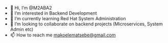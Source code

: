 - 👋 Hi, I’m @M2ABA2
- 👀 I’m interested in Backend Development
- 🌱 I’m currently learning Red Hat System Administration  
- 💞️ I’m looking to collaborate on backend projects (Microservices, System Admin etc)
- 📫 How to reach me makoelematsebe@gmail.com

<!---
M2ABA2/M2ABA2 is a ✨ special ✨ repository because its `README.md` (this file) appears on your GitHub profile.
You can click the Preview link to take a look at your changes.
--->
